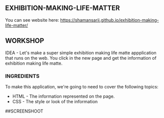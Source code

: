 EXHIBITION-MAKING-LIFE-MATTER
-----------------------------

You can see website here: https://shamansarii.github.io/exhibition-making-life-matter/

## WORKSHOP

IDEA - Let's make a super simple exhibition making life matte appplication that runs on the web. You click in the new page and get the information of exhibition making life matte.

### INGREDIENTS

To make this application, we're going to need to cover the following topics:
  * HTML - The information represented on the page.
  * CSS - The style or look of the information

##SCREENSHOOT

